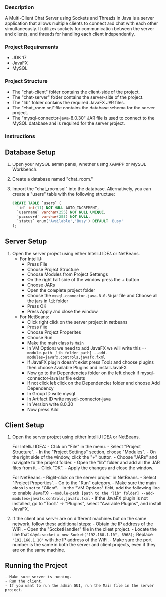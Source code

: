 ### Description
A Multi-Client Chat Server using Sockets and Threads in Java is a server application that allows multiple clients to connect and chat with each other simultaneously. It utilizes sockets for communication between the server and clients, and threads for handling each client independently.

### Project Requirements

- JDK 17
- JavaFX
- MySQL

### Project Structure

- The "chat-client" folder contains the client-side of the project.
- The "chat-server" folder contains the server-side of the project.
- The "lib" folder contains the required JavaFX JAR files.
- The "chat_room.sql" file contains the database schema for the server project.
- The "mysql-connector-java-8.0.30" JAR file is used to connect to the MySQL database and is required for the server project.

### Instructions

## Database Setup

1. Open your MySQL admin panel, whether using XAMPP or MySQL Workbench.
2. Create a database named "chat_room."
3. Import the "chat_room.sql" into the database. Alternatively, you can create a "users" table with the following structure:

   ```sql
   CREATE TABLE `users` (
     `id` int(11) NOT NULL AUTO_INCREMENT,
     `username` varchar(255) NOT NULL UNIQUE,
     `password` varchar(255) NOT NULL,
     `status` enum('Available','Busy') DEFAULT 'Busy'
   );
   ```

## Server Setup

1. Open the server project using either IntelliJ IDEA or NetBeans.
    - For IntelliJ:
        - Press File
	    - Choose Project Structure
	    - Choose Modules from Project Settengs
	    - On the right half side of the window press the + button
	    - Choose JARs
	    - Open the complete project folder
	    - Choose the `mysql-connector-java-8.0.30` jar file and Choose all the jars in `lib` folder
	    - Press OK
	    - Press Apply and close the window
    - For NetBeans:
        - Click right click on the server project in netbeans
	    - Press File
	    - Choose Project Properites
	    - Choose Run
	    - Make the main class is `Main`
	    - In VM Options we need to add JavaFX we will write this
	    ` --module-path [lib folder path] --add-modules=javafx.controls,javafx.fxml `
	    - If JavaFX plugin doesn't exist press Tools and choose plugins then choose Available Plugins and install JavaFX
	    - Now go to the Dependencies folder on the left check if mysql-connector-java jar file exists
	    - If not click left click on the Dependencies folder and choose Add Dependency
	    - In Group ID write mysql
	    - In Artifact ID write mysql-connector-java
	    - In Version write 8.0.30
	    - Now press Add


## Client Setup

1. Open the server project using either IntelliJ IDEA or NetBeans.

   For IntelliJ IDEA:
        - Click on "File" in the menu.
        - Select "Project Structure".
        - In the "Project Settings" section, choose "Modules".
        - On the right side of the window, click the "+" button.
        - Choose "JARs" and navigate to the project folder.
        - Open the "lib" folder and add all the JAR files from it.
        - Click "OK".
        - Apply the changes and close the window.

   For NetBeans:
        - Right-click on the server project in NetBeans.
        - Select "Project Properties".
        - Go to the "Run" category.
        - Make sure the main class is set to "Client".
        - In the "VM Options" field, add the following line to enable JavaFX:
          `--module-path [path to the "lib" folder] --add-modules=javafx.controls,javafx.fxml`
        - If the JavaFX plugin is not installed, go to "Tools" -> "Plugins", select "Available Plugins", and install JavaFX.

2. If the client and server are on different machines but on the same network, follow these additional steps:
        - Obtain the IP address of the WiFi.
        - Open the "SocketHandler" file in the client project.
        - Locate the line that says:
          ```
          socket = new Socket("192.168.1.10", 6968);
          ```
          Replace `"192.168.1.10"` with the IP address of the WiFi.
        - Make sure the port number is the same in both the server and client projects, even if they are on the same machine.


## Running the Project
    - Make sure server is running.
    - Run the client.
    - If you want to run the admin GUI, run the Main file in the server project.